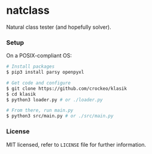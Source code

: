 # natclass

Natural class tester (and hopefully solver).

### Setup

On a POSIX-compliant OS:

```bash
# Install packages
$ pip3 install parsy openpyxl

# Get code and configure
$ git clone https://github.com/crockeo/klasik
$ cd klasik
$ python3 loader.py # or ./loader.py

# From there, run main.py
$ python3 src/main.py # or ./src/main.py
```

### License

MIT licensed, refer to `LICENSE` file for further information.
